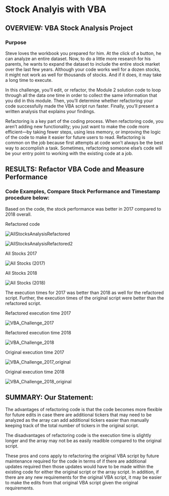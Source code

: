# Stock Analyis with VBA

## OVERVIEW: VBA Stock Analysis Project

### Purpose
Steve loves the workbook you prepared for him. At the click of a button, he can analyze an entire dataset. Now, to do a little more research for his parents, he wants to expand the dataset to include the entire stock market over the last few years. Although your code works well for a dozen stocks, it might not work as well for thousands of stocks. And if it does, it may take a long time to execute.

In this challenge, you’ll edit, or refactor, the Module 2 solution code to loop through all the data one time in order to collect the same information that you did in this module. Then, you’ll determine whether refactoring your code successfully made the VBA script run faster. Finally, you’ll present a written analysis that explains your findings.

Refactoring is a key part of the coding process. When refactoring code, you aren’t adding new functionality; you just want to make the code more efficient—by taking fewer steps, using less memory, or improving the logic of the code to make it easier for future users to read. Refactoring is common on the job because first attempts at code won’t always be the best way to accomplish a task. Sometimes, refactoring someone else’s code will be your entry point to working with the existing code at a job.

## RESULTS: Refactor VBA Code and Measure Performance
 
### Code Examples, Compare Stock Performance and Timestamp procedure below:

Based on the code, the stock performance was better in 2017 compared to 2018 overall. 

Refactored code

![AllStocksAnalysisRefactored](https://user-images.githubusercontent.com/76754655/109437618-bffd6280-79f3-11eb-93a1-b453f3e62ade.PNG)

![AllStocksAnalysisRefactored2](https://user-images.githubusercontent.com/76754655/109437623-ca1f6100-79f3-11eb-9bef-a9d71a98d462.PNG)

All Stocks 2017

![All Stocks (2017)](https://user-images.githubusercontent.com/76754655/109437512-23d35b80-79f3-11eb-9e57-22e4d015d409.PNG)

All Stocks 2018

![All Stocks (2018)](https://user-images.githubusercontent.com/76754655/109437523-2d5cc380-79f3-11eb-99d2-9a3a40b3762b.PNG)

The execution times for 2017 was better than 2018 as well for the refactored script. Further, the execution times of the original script were better than the refactored script.

Refactored execution time 2017

![VBA_Challenge_2017](https://user-images.githubusercontent.com/76754655/109437530-39488580-79f3-11eb-8e84-4146520bfdb1.PNG)

Refactored execution time 2018

![VBA_Challenge_2018](https://user-images.githubusercontent.com/76754655/109437542-46fe0b00-79f3-11eb-83eb-aca31ae291c2.PNG)

Original execution time 2017

![VBA_Challenge_2017_original](https://user-images.githubusercontent.com/76754655/109437561-64cb7000-79f3-11eb-8f57-cae83772cac7.PNG)

Original execution time 2018

![VBA_Challenge_2018_original](https://user-images.githubusercontent.com/76754655/109437569-6c8b1480-79f3-11eb-98c9-bf5c5bb956c4.PNG)

## SUMMARY: Our Statement:

The advantages of refactoring code is that the code becomes more flexible for future edits in case there are additional tickers that may need to be analyzed as the array can add additional tickers easier than manually keeping track of the total number of tickers in the original script.

The disadvantages of refactoring code is the execution time is slightly longer and the array may not be as easily readible compared to the original script.

These pros and cons apply to refactoring the original VBA script by future maintenance required for the code in terms of if there are additional updates required then those updates would have to be made within the existing code for either the original script or the array script. In addition, if there are any new requirements for the original VBA script, it may be easier to make the edits from that original VBA script given the original requirements.
